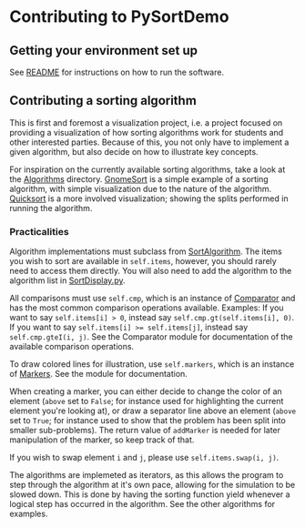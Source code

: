 # Contributing to PySortDemo

## Getting your environment set up

See [README](https://github.com/Eckankar/PySortDemo/blob/master/README) for instructions on how to run the software.

## Contributing a sorting algorithm

This is first and foremost a visualization project, i.e. a project focused on providing a visualization of how sorting algorithms work for students and other interested parties. Because of this, you not only have to implement a given algorithm, but also decide on how to illustrate key concepts.

For inspiration on the currently available sorting algorithms, take a look at the [Algorithms](https://github.com/Eckankar/PySortDemo/tree/master/Algorithms) directory. [GnomeSort](https://github.com/Eckankar/PySortDemo/blob/master/Algorithms/GnomeSort.py) is a simple example of a sorting algorithm, with simple visualization due to the nature of the algorithm. [Quicksort](https://github.com/Eckankar/PySortDemo/blob/master/Algorithms/QuickSort.py) is a more involved visualization; showing the splits performed in running the algorithm.

### Practicalities

Algorithm implementations must subclass from [SortAlgorithm](https://github.com/Eckankar/PySortDemo/blob/master/Algorithms/SortAlgorithm.py). The items you wish to sort are available in `self.items`, however, you should rarely need to access them directly. You will also need to add the algorithm to the algorithm list in [SortDisplay.py](https://github.com/Eckankar/PySortDemo/blob/master/SortDisplay.py).

All comparisons must use `self.cmp`, which is an instance of [Comparator](https://github.com/Eckankar/PySortDemo/blob/master/Comparator.py) and has the most common comparison operations available. Examples: If you want to say `self.items[i] > 0`, instead say `self.cmp.gt(self.items[i], 0)`. If you want to say `self.items[i] >= self.items[j]`, instead say `self.cmp.gteI(i, j)`. See the Comparator module for documentation of the available comparison operations.

To draw colored lines for illustration, use `self.markers`, which is an instance of [Markers](https://github.com/Eckankar/PySortDemo/blob/master/Markers.py). See the module for documentation.

When creating a marker, you can either decide to change the color of an element (`above` set to `False`; for instance used for highlighting the current element you're looking at), or draw a separator line above an element (`above` set to `True`; for instance used to show that the problem has been split into smaller sub-problems). The return value of `addMarker` is needed for later manipulation of the marker, so keep track of that.

If you wish to swap element `i` and `j`, please use `self.items.swap(i, j)`.

The algorithms are implemeted as iterators, as this allows the program to step through the algorithm at it's own pace, allowing for the simulation to be slowed down. This is done by having the sorting function yield whenever a logical step has occurred in the algorithm. See the other algorithms for examples.
